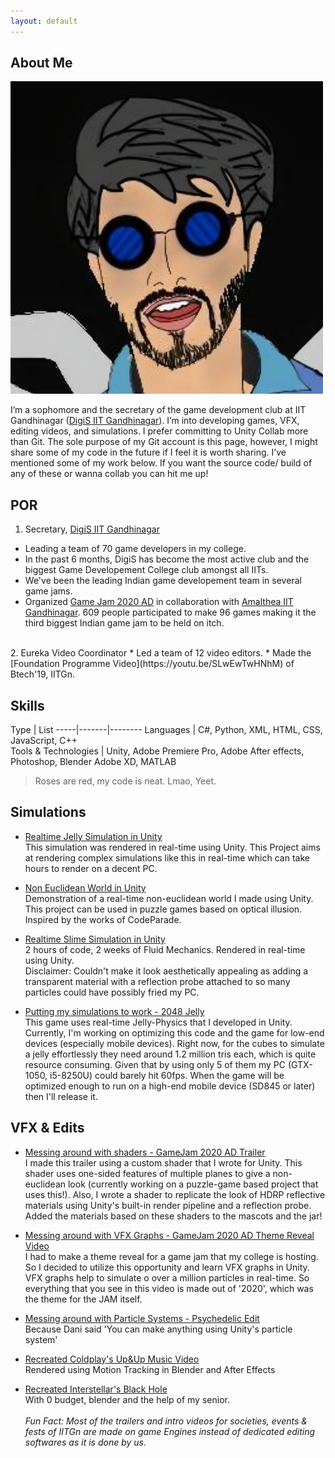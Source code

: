 ```yaml
---
layout: default
---
```


## About Me

<img class="profile-picture" src="me3.jpg">

I’m a sophomore and the secretary of the game development club at IIT Gandhinagar ([DigiS IIT Gandhinagar](https://www.instagram.com/digis_iitgn/)). I’m into developing games, VFX, editing videos, and simulations. I prefer committing to Unity Collab more than Git. The sole purpose of my Git account is this page, however, I might share some of my code in the future if I feel it is worth sharing. I’ve mentioned some of my work below. If you want the source code/ build of any of these or wanna collab you can hit me up!

## POR
1. Secretary, [DigiS IIT Gandhinagar](https://www.instagram.com/digis_iitgn/)
  * Leading a team of 70 game developers in my college. 
  * In the past 6 months, DigiS has become the most active club and the biggest Game Developement College club amongst all IITs.
  * We've been the leading Indian game developement team in several game jams.
  * Organized [Game Jam 2020 AD](https://itch.io/jam/gamejam-2020-ad) in collaboration with [Amalthea IIT Gandhinagar](https://www.instagram.com/amalthea_iitgn/). 609 people         participated to make 96 games making it the third biggest Indian game jam to be held on itch.
<br>  
2. Eureka Video Coordinator
  * Led a team of 12 video editors.
  * Made the [Foundation Programme Video](https://youtu.be/SLwEwTwHNhM) of Btech'19, IITGn.

## Skills

Type | List
-----|-------|--------
Languages | C#, Python, XML, HTML, CSS, JavaScript, C++  
Tools & Technologies | Unity, Adobe Premiere Pro, Adobe After effects, Photoshop, Blender Adobe XD, MATLAB


> Roses are red, my code is neat. Lmao, Yeet.


## Simulations

* [Realtime Jelly Simulation in Unity](https://youtu.be/fMwoglpPgFk)<br>
  This simulation was rendered in real-time using Unity. This Project aims at rendering complex simulations like this in real-time which can take hours to render on a decent PC.
  
* [Non Euclidean World in Unity](https://youtu.be/fMwoglpPgFk)<br>
  Demonstration of a real-time non-euclidean world I made using Unity. This project can be used in puzzle games based on optical illusion. Inspired by the works of CodeParade.
 
* [Realtime Slime Simulation in Unity](https://youtu.be/a__DdXiYQ-U)<br>
  2 hours of code, 2 weeks of Fluid Mechanics. Rendered in real-time using Unity.<br>
  Disclaimer: Couldn't make it look aesthetically appealing as adding a transparent material with a reflection probe attached to so many particles could have possibly fried my     PC.
  
* [Putting my simulations to work - 2048 Jelly](https://youtu.be/9tfnqnrit_0)<br> 
  This game uses real-time Jelly-Physics that I developed in Unity. Currently, I'm working on optimizing this code and the game for low-end devices (especially mobile devices).
  Right now, for the cubes to simulate a jelly effortlessly they need around 1.2 million tris each, which is quite resource consuming. Given that by using only 5 of them my PC     (GTX-1050, i5-8250U) could barely hit 60fps. When the game will be optimized enough to run on a high-end mobile device (SD845 or later) then I'll release it. 
  

## VFX & Edits
  
* [Messing around with shaders - GameJam 2020 AD Trailer](https://youtu.be/4zfHbw6GRes)<br> 
  I made this trailer using a custom shader that I wrote for Unity. This shader uses one-sided features of multiple planes to give a non-euclidean look (currently working on a     puzzle-game based project that uses this!).  Also, I wrote a shader to replicate the look of HDRP reflective materials using Unity's built-in render pipeline and a reflection   probe. Added the materials based on these shaders to the mascots and the jar!
  
* [Messing around with VFX Graphs - GameJam 2020 AD Theme Reveal Video](https://youtu.be/kPlAOdrKgbw)<br> 
  I had to make a theme reveal for a game jam that my college is hosting. So I decided to utilize this opportunity and learn VFX graphs in Unity. VFX graphs help to simulate o     over a million particles in real-time. So everything that you see in this video is made out of '2020', which was the theme for the JAM itself.
  
 * [Messing around with Particle Systems - Psychedelic Edit](https://youtu.be/ofWcNlWYwnI)<br> 
   Because Dani said 'You can make anything using Unity's particle system'
  
 * [Recreated Coldplay's Up&Up Music Video](https://youtu.be/gy9gc2orpCY)<br> 
   Rendered using Motion Tracking in Blender and After Effects
   
 * [Recreated Interstellar's Black Hole](https://youtu.be/pGvQrE8Plsc)<br> 
   With 0 budget, blender and the help of my senior.<br><br>
   *Fun Fact: Most of the trailers and intro videos for societies, events & fests of IITGn are made on game Engines instead of dedicated editing softwares as it is done by us.*
  
 

